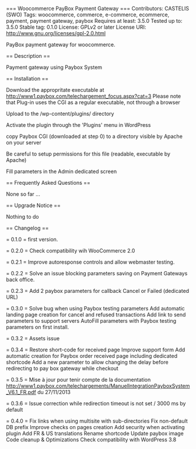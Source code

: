 === Woocommerce PayBox Payment Gateway === Contributors: CASTELIS (SWO) Tags: woocommerce, commerce, e-commerce, ecommerce, payment, payment gateway, paybox Requires at least: 3.5.0 Tested up to: 3.5.0 Stable tag: 0.1.0 License: GPLv2 or later License URI: http://www.gnu.org/licenses/gpl-2.0.html

PayBox payment gateway for woocommerce.

== Description ==

Payment gateway using Paybox System

== Installation ==

Download the appropritate executable at http://www1.paybox.com/telechargement_focus.aspx?cat=3 Please note that Plug-in uses the CGI as a regular executable, not through a browser

Upload to the /wp-content/plugins/ directory

Activate the plugin through the 'Plugins' menu in WordPress

copy Paybox CGI (downloaded at step 0) to a directory visible by Apache on your server

Be careful to setup permissions for this file (readable, executable by Apache)

Fill parameters in the Admin dedicated screen

== Frequently Asked Questions ==

None so far ...

== Upgrade Notice ==

Nothing to do

== Changelog ==

= 0.1.0 = first version.

= 0.2.0 = Check compatibility wih WooCommerce 2.0

= 0.2.1 = Improve autoresponse controls and allow webmaster testing.

= 0.2.2 = Solve an issue blocking parameters saving on Payment Gateways back office.

= 0.2.3 = Add 2 paybox parameters for callback Cancel or Failed (dedicated URL)

= 0.3.0 =   Solve bug when using Paybox testing parameters
            Add automatic landing page creation for cancel and refused transactions
            Add link to send parameters to support servers
            AutoFill parameters with Paybox testing parameters on first install.

= 0.3.2 =   Assets issue

= 0.3.4 =   Restore short-code for received page
            Improve support form
            Add automatic creation for Paybox order received page including dedicated shortcode
            Add a new parameter to allow changing the delay before redirecting to pay box gateway while checkout

= 0.3.5 =   Mise à jour pour tenir compte de la documentation http://www1.paybox.com/telechargements/ManuelIntegrationPayboxSystem_V6.1_FR.pdf du 27/11/2013

= 0.3.6 =   Issue correction while redirection timeout is not set / 3000 ms by default

= 0.4.0 =	Fix links when using multisite with sub-directories
			Fix non-default DB prefix
			Improve checks on pages creation
			Add security when activating plugin
			Add FR & US translations
			Rename shortcode
			Update paybox image
			Code cleanup & Optimizations
			Check compatibility with WordPress 3.8